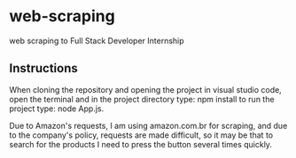 # web-scraping
web scraping to Full Stack Developer Internship

## Instructions

When cloning the repository and opening the project in visual studio code, open the terminal and in the project directory type: npm install
to run the project type: node App.js.



Due to Amazon's requests, I am using amazon.com.br for scraping, and due to the company's policy, requests are made difficult, so it may be that to search for the products I need to press the button several times quickly.

